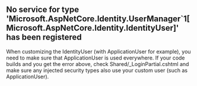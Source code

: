 ﻿## No service for type 'Microsoft.AspNetCore.Identity.UserManager`1[Microsoft.AspNetCore.Identity.IdentityUser]' has been registered

When customizing the IdentityUser (with ApplicationUser for example), you need to make sure that ApplicationUser is used everywhere.
If your code builds and you get the error above, check Shared/_LoginPartial.cshtml and make sure any injected security types
also use your custom user (such as ApplicationUser).
